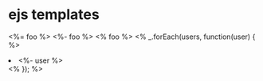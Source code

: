 # ejs templates

<%= foo %>
<%- foo %>
<% foo %>
<% _.forEach(users, function(user) { %><li><%- user %></li><% }); %>
